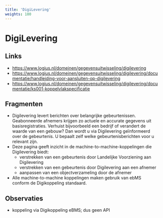 ```yaml
---
title: 'DigiLevering'
weights: 180
---
```


# DigiLevering

## Links
- https://www.logius.nl/domeinen/gegevensuitwisseling/digilevering
- https://www.logius.nl/domeinen/gegevensuitwisseling/digilevering/documentatie/handleiding-voor-aansluiten-op-digilevering
- https://www.logius.nl/domeinen/gegevensuitwisseling/digilevering/documentatie/ks001-koppelvlakspecificatie

## Fragmenten
- Digilevering levert berichten over belangrijke gebeurtenissen. Geabonneerde afnemers krijgen zo actuele en accurate gegevens uit basisregistraties. Verhuist bijvoorbeeld een bedrijf of verandert de waarde van een gebouw? Dan wordt u via Digilevering geïnformeerd over de gebeurtenis. U bepaalt zelf welke gebeurtenisberichten voor u relevant zijn.
- Deze pagina geeft inzicht in de machine-to-machine-koppelingen die Digilevering biedt:
  - verstrekken van een gebeurtenis door Landelijke Voorziening aan Digilevering
  - verstrekken van een gebeurtenis door Digilevering aan een afnemer
  - aanpassen van een objectverzameling door de afnemer
- Alle machine-to-machine koppelingen maken gebruik van ebMS conform de Digikoppeling standaard.

## Observaties
- koppeling via Digikoppeling eBMS; dus geen API
